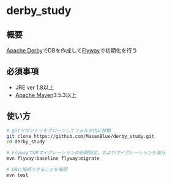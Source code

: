 # derby_study

## 概要
[Apache Derby](https://db.apache.org/derby/)でDBを作成して[Flyway](https://flywaydb.org/)で初期化を行う

## 必須事項
- JRE ver 1.8以上
- [Apache Maven](https://maven.apache.org/)3.5.3以上

## 使い方

```sh
# gitリポジトリをクローンしてフォルダ内に移動
git clone https://github.com/MasaoBlue/derby_study.git
cd derby_study

# FlywayでDBマイグレーションの初期設定、およびマイグレーションを実行
mvn flyway:baseline flyway:migrate

# DBに接続できることを確認
mvn test
```
